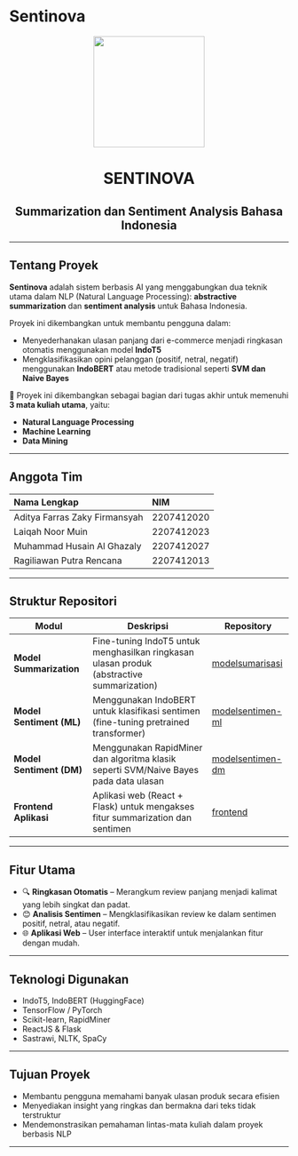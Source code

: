 # Sentinova

<div align="center">
  <img src="https://github.com/Sentinova-Summarization-Sentiment/.github/blob/main/logo-sentinova.png?raw=true" width="200">
  <h1 align="center">SENTINOVA</h1>
  <h2 align="center">Summarization dan Sentiment Analysis Bahasa Indonesia</h2>
</div>

---

## Tentang Proyek

**Sentinova** adalah sistem berbasis AI yang menggabungkan dua teknik utama dalam NLP (Natural Language Processing): **abstractive summarization** dan **sentiment analysis** untuk Bahasa Indonesia.

Proyek ini dikembangkan untuk membantu pengguna dalam:
- Menyederhanakan ulasan panjang dari e-commerce menjadi ringkasan otomatis menggunakan model **IndoT5**
- Mengklasifikasikan opini pelanggan (positif, netral, negatif) menggunakan **IndoBERT** atau metode tradisional seperti **SVM dan Naive Bayes**

📘 Proyek ini dikembangkan sebagai bagian dari tugas akhir untuk memenuhi **3 mata kuliah utama**, yaitu:
- **Natural Language Processing**
- **Machine Learning**
- **Data Mining**

---

## Anggota Tim

| Nama Lengkap                    | NIM           |
| :----------------------------- | :------------ |
| Aditya Farras Zaky Firmansyah | 2207412020    |
| Laiqah Noor Muin               | 2207412023    |
| Muhammad Husain Al Ghazaly    | 2207412027    |
| Ragiliawan Putra Rencana      | 2207412013    |

---

## Struktur Repositori

| Modul                  | Deskripsi                                                                                  | Repository                                                                                   |
|------------------------|---------------------------------------------------------------------------------------------|----------------------------------------------------------------------------------------------|
| **Model Summarization**| Fine-tuning IndoT5 untuk menghasilkan ringkasan ulasan produk (abstractive summarization) | [modelsumarisasi](https://github.com/Sentinova-Summarization-Sentiment/modelsumarisasi)     |
| **Model Sentiment (ML)** | Menggunakan IndoBERT untuk klasifikasi sentimen (fine-tuning pretrained transformer)       | [modelsentimen-ml](https://github.com/Sentinova-Summarization-Sentiment/modelsentimen-ml)   |
| **Model Sentiment (DM)** | Menggunakan RapidMiner dan algoritma klasik seperti SVM/Naive Bayes pada data ulasan      | [modelsentimen-dm](https://github.com/Sentinova-Summarization-Sentiment/modelsentimen-dm)   |
| **Frontend Aplikasi**  | Aplikasi web (React + Flask) untuk mengakses fitur summarization dan sentimen            | [frontend](https://github.com/Sentinova-Summarization-Sentiment/frontend)                   |

---

## Fitur Utama

- 🔍 **Ringkasan Otomatis** – Merangkum review panjang menjadi kalimat yang lebih singkat dan padat.
- 😊 **Analisis Sentimen** – Mengklasifikasikan review ke dalam sentimen positif, netral, atau negatif.
- 🌐 **Aplikasi Web** – User interface interaktif untuk menjalankan fitur dengan mudah.

---

## Teknologi Digunakan

- IndoT5, IndoBERT (HuggingFace)
- TensorFlow / PyTorch
- Scikit-learn, RapidMiner
- ReactJS & Flask
- Sastrawi, NLTK, SpaCy

---

## Tujuan Proyek

- Membantu pengguna memahami banyak ulasan produk secara efisien
- Menyediakan insight yang ringkas dan bermakna dari teks tidak terstruktur
- Mendemonstrasikan pemahaman lintas-mata kuliah dalam proyek berbasis NLP

---

